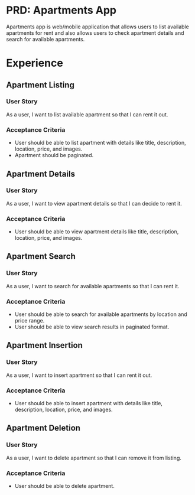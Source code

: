# PRD: Apartments App

Apartments app is web/mobile application that allows users to list available apartments for rent and also allows users to check apartment details and search for available apartments.


# Experience


## Apartment Listing

### User Story

As a user, I want to list available apartment so that I can rent it out.

### Acceptance Criteria

- User should be able to list apartment with details like title, description, location, price, and images.
- Apartment should be paginated.


## Apartment Details

### User Story

As a user, I want to view apartment details so that I can decide to rent it.

### Acceptance Criteria

- User should be able to view apartment details like title, description, location, price, and images.


## Apartment Search

### User Story

As a user, I want to search for available apartments so that I can rent it.

### Acceptance Criteria

- User should be able to search for available apartments by location and price range.
- User should be able to view search results in paginated format.

## Apartment Insertion

### User Story

As a user, I want to insert apartment so that I can rent it out.

### Acceptance Criteria

- User should be able to insert apartment with details like title, description, location, price, and images.

## Apartment Deletion

### User Story

As a user, I want to delete apartment so that I can remove it from listing.

### Acceptance Criteria

- User should be able to delete apartment.